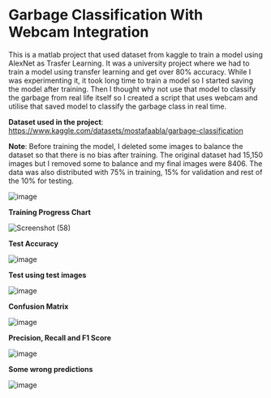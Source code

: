 # Garbage Classification With Webcam Integration

This is a matlab project that used dataset from kaggle to train a model using AlexNet as Trasfer Learning. It was a university project where we had to train a model using transfer learning and get over 80% accuracy. While I was experimenting it, it took long time to train a model so I started saving the model after training. Then I thought why not use that model to classify the garbage from real life itself so I created a script that uses webcam and utilise that saved model to classify the garbage class in real time. 

**Dataset used in the project**: https://www.kaggle.com/datasets/mostafaabla/garbage-classification 

**Note**: 
Before training the model, I deleted some images to balance the dataset so that there is no bias after training. The original dataset had 15,150 images but I removed some to balance and my final images were 8406.
The data was also distributed with 75% in training, 15% for validation and rest of the 10% for testing.

![image](https://github.com/user-attachments/assets/73911128-51c7-4248-a8d9-9f35acb18f63)





**Training Progress Chart**

![Screenshot (58)](https://github.com/user-attachments/assets/ff49283b-547c-474d-b793-aa879abbbe6e)



**Test Accuracy**

![image](https://github.com/user-attachments/assets/eb9b7730-0d80-472e-8ae3-e90d2c64fb0d)



**Test using test images**

![image](https://github.com/user-attachments/assets/a7047f04-4a64-4a22-968f-0e7dae4e0c2e)



**Confusion Matrix**

![image](https://github.com/user-attachments/assets/504a78a9-b614-480a-94ac-5d1aa9025b51)



**Precision, Recall and F1 Score**

![image](https://github.com/user-attachments/assets/3ad361d2-f9dc-436c-9032-2ec798e9b138)



**Some wrong predictions**

![image](https://github.com/user-attachments/assets/c75061a9-d8c4-435d-a389-0ca7f6bd00dd)





